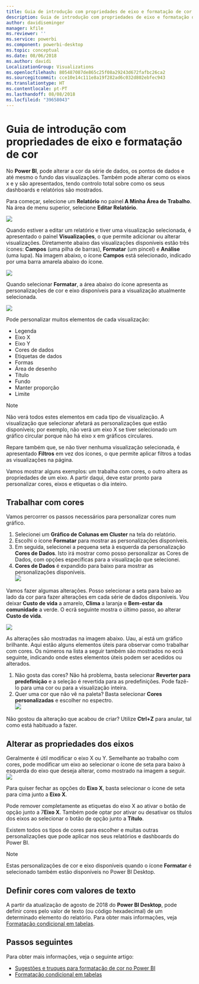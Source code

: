 ```yaml
---
title: Guia de introdução com propriedades de eixo e formatação de cor
description: Guia de introdução com propriedades de eixo e formatação de cor
author: davidiseminger
manager: kfile
ms.reviewer: ''
ms.service: powerbi
ms.component: powerbi-desktop
ms.topic: conceptual
ms.date: 08/06/2018
ms.author: davidi
LocalizationGroup: Visualizations
ms.openlocfilehash: 805487087de865c25f08a29243d672fafbc26ca2
ms.sourcegitcommit: cce10e14c111e8a19f282ad6c032d802ebfec943
ms.translationtype: HT
ms.contentlocale: pt-PT
ms.lasthandoff: 08/08/2018
ms.locfileid: "39658043"
---
```

# <a name="getting-started-with-color-formatting-and-axis-properties"></a>Guia de introdução com propriedades de eixo e formatação de cor
No **Power BI**, pode alterar a cor da série de dados, os pontos de dados e até mesmo o fundo das visualizações. Também pode alterar como os eixos x e y são apresentados, tendo controlo total sobre como os seus dashboards e relatórios são mostrados.

Para começar, selecione um **Relatório** no painel **A Minha Área de Trabalho**. Na área de menu superior, selecione **Editar Relatório**.  

![](media/service-getting-started-with-color-formatting-and-axis-properties/gettingstartedcolor_1a.png)

Quando estiver a editar um relatório e tiver uma visualização selecionada, é apresentado o painel **Visualizações**, o que permite adicionar ou alterar visualizações. Diretamente abaixo das visualizações disponíveis estão três ícones: **Campos** (uma pilha de barras), **Formatar** (um pincel) e **Análise** (uma lupa). Na imagem abaixo, o ícone **Campos** está selecionado, indicado por uma barra amarela abaixo do ícone.

![](media/service-getting-started-with-color-formatting-and-axis-properties/gettingstartedcolor_2a.png)

Quando selecionar **Formatar**, a área abaixo do ícone apresenta as personalizações de cor e eixo disponíveis para a visualização atualmente selecionada.  

![](media/service-getting-started-with-color-formatting-and-axis-properties/gettingstartedcolor_3a.png)

Pode personalizar muitos elementos de cada visualização:

* Legenda
* Eixo X
* Eixo Y
* Cores de dados
* Etiquetas de dados
* Formas
* Área de desenho
* Título
* Fundo
* Manter proporção
* Limite

> [!NOTE]
>  
> Não verá todos estes elementos em cada tipo de visualização. A visualização que selecionar afetará as personalizações que estão disponíveis; por exemplo, não verá um eixo X se tiver selecionado um gráfico circular porque não há eixo x em gráficos circulares.

Repare também que, se não tiver nenhuma visualização selecionada, é apresentado **Filtros** em vez dos ícones, o que permite aplicar filtros a todas as visualizações na página.

Vamos mostrar alguns exemplos: um trabalha com cores, o outro altera as propriedades de um eixo. A partir daqui, deve estar pronto para personalizar cores, eixos e etiquetas o dia inteiro.

## <a name="working-with-colors"></a>Trabalhar com cores

Vamos percorrer os passos necessários para personalizar cores num gráfico.

1. Selecionei um **Gráfico de Colunas em Cluster** na tela do relatório.
2. Escolhi o ícone **Formatar** para mostrar as personalizações disponíveis.
3. Em seguida, selecionei a pequena seta à esquerda da personalização **Cores de Dados**. Isto irá mostrar como posso personalizar as Cores de Dados, com opções específicas para a visualização que selecionei.
4. **Cores de Dados** é expandido para baixo para mostrar as personalizações disponíveis.  
   ![](media/service-getting-started-with-color-formatting-and-axis-properties/gettingstartedcolor_4a.png)

Vamos fazer algumas alterações. Posso selecionar a seta para baixo ao lado da cor para fazer alterações em cada série de dados disponíveis. Vou deixar **Custo de vida** a amarelo, **Clima** a laranja e **Bem-estar da comunidade** a verde. O ecrã seguinte mostra o último passo, ao alterar **Custo de vida**.  

![](media/service-getting-started-with-color-formatting-and-axis-properties/gettingstartedcolor_5a.png)

As alterações são mostradas na imagem abaixo. Uau, aí está um gráfico brilhante. Aqui estão alguns elementos úteis para observar como trabalhar com cores. Os números na lista a seguir também são mostrados no ecrã seguinte, indicando onde estes elementos úteis podem ser acedidos ou alterados.

1. Não gosta das cores? Não há problema, basta selecionar **Reverter para predefinição** e a seleção é revertida para as predefinições. Pode fazê-lo para uma cor ou para a visualização inteira.
2. Quer uma cor que não vê na paleta? Basta selecionar **Cores personalizadas** e escolher no espectro.  
   ![](media/service-getting-started-with-color-formatting-and-axis-properties/gettingstartedcolor_6a.png)

Não gostou da alteração que acabou de criar? Utilize **Ctrl+Z** para anular, tal como está habituado a fazer.

## <a name="changing-axis-properties"></a>Alterar as propriedades dos eixos

Geralmente é útil modificar o eixo X ou Y. Semelhante ao trabalho com cores, pode modificar um eixo ao selecionar o ícone de seta para baixo à esquerda do eixo que deseja alterar, como mostrado na imagem a seguir.  
![](media/service-getting-started-with-color-formatting-and-axis-properties/gettingstartedcolor_7a.png)

Para quiser fechar as opções do **Eixo X**, basta selecionar o ícone de seta para cima junto a **Eixo X**.

Pode remover completamente as etiquetas do eixo X ao ativar o botão de opção junto a 7**Eixo X**. Também pode optar por ativar ou desativar os títulos dos eixos ao selecionar o botão de opção junto a **Título**.  

Existem todos os tipos de cores para escolher e muitas outras personalizações que pode aplicar nos seus relatórios e dashboards do Power BI.

> [!NOTE]
>  
> Estas personalizações de cor e eixo disponíveis quando o ícone **Formatar** é selecionado também estão disponíveis no Power BI Desktop.

## <a name="setting-color-from-text-values"></a>Definir cores com valores de texto

A partir da atualização de agosto de 2018 do **Power BI Desktop**, pode definir cores pelo valor de texto (ou código hexadecimal) de um determinado elemento do relatório. Para obter mais informações, veja [Formatação condicional em tabelas](desktop-conditional-table-formatting.md).


## <a name="next-steps"></a>Passos seguintes
Para obter mais informações, veja o seguinte artigo:  

* [Sugestões e truques para formatação de cor no Power BI](service-tips-and-tricks-for-color-formatting.md)  
* [Formatação condicional em tabelas](desktop-conditional-table-formatting.md)

